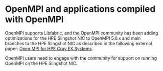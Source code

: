 # OpenMPI and applications compiled with OpenMPI

OpenMPI supports Libfabric, and the OpenMPI community has been adding optimizations for the HPE Slingshot NIC to OpenMPI 5.0.x and main branches to the HPE Slingshot NIC as described in the following external paper: [Open MPI for HPE Cray EX Systems](https://www.osti.gov/servlets/purl/1997634).

OpenMPI users need to engage with the community for support on running OpenMPI on the HPE Slingshot NIC.
